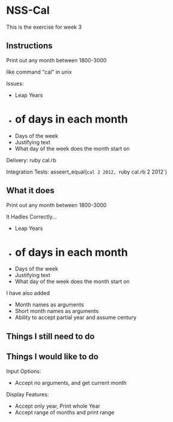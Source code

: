 NSS-Cal
===============

This is the exercise for week 3

Instructions
-----------

Print out any month between 1800-3000

like command "cal" in unix

Issues:
- Leap Years
- # of days in each month
- Days of the week
- Justifying text
- What day of the week does the month start on

Delivery:
ruby cal.rb <month> <year>

Integration Tests:
asseert_equal(`cal 2 2012, `ruby cal.rb 2 2012`)

What it does
------------

Print out any month between 1800-3000

It Hadles Correctly...
- Leap Years
- # of days in each month
- Days of the week
- Justifying text
- What day of the week does the month start on

I have also added
- Month names as arguments
- Short month names as arguments
- Ability to accept partial year and assume century

Things I still need to do
-------------------------



Things I would like to do
-------------------------

Input Options:
- Accept no arguments, and get current month

Display Features:
- Accept only year, Print whole Year
- Accept range of months and print range
